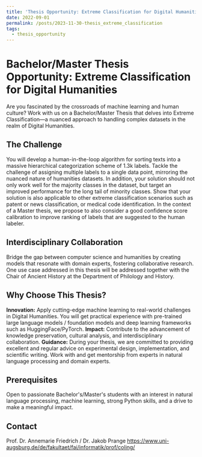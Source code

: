 ```yaml
---
title: 'Thesis Opportunity: Extreme Classification for Digital Humanities'
date: 2022-09-01
permalink: /posts/2023-11-30-thesis_extreme_classification
tags:
  - thesis_opportunity
---
```


# Bachelor/Master Thesis Opportunity: Extreme Classification for Digital Humanities
Are you fascinated by the crossroads of machine learning and human culture? Work with us on a Bachelor/Master Thesis that delves into Extreme Classification—a nuanced approach to handling complex datasets in the realm of Digital Humanities.

## The Challenge
You will develop a human-in-the-loop algorithm for sorting texts into a massive hierarchical categorization scheme of 1.3k labels. Tackle the challenge of assigning multiple labels to a single data point, mirroring the nuanced nature of humanities datasets. In addition, your solution should not only work well for the majority classes in the dataset, but target an improved performance for the long tail of minority classes. Show that your solution is also applicable to other extreme classification scenarios such as patent or news classification, or medical code identification. In the context of a Master thesis, we propose to also consider a good confidence score calibration to improve ranking of labels that are suggested to the human labeler.

## Interdisciplinary Collaboration
Bridge the gap between computer science and humanities by creating models that resonate with domain experts, fostering collaborative research. One use case addressed in this thesis will be addressed together with the Chair of Ancient History at the Department of Philology and History.

## Why Choose This Thesis?
__Innovation:__ Apply cutting-edge machine learning to real-world challenges in Digital Humanities. You will get practical experience with pre-trained large language models / foundation models and deep learning frameworks such as HuggingFace/PyTorch.
__Impact:__ Contribute to the advancement of knowledge preservation, cultural analysis, and interdisciplinary collaboration.
__Guidance:__ During your thesis, we are committed to providing excellent and regular advice on experimental design, implementation, and scientific writing. Work with and get mentorship from experts in natural language processing and domain experts.

## Prerequisites
Open to passionate Bachelor's/Master's students with an interest in natural language processing, machine learning, strong Python skills, and a drive to make a meaningful impact.

## Contact
Prof. Dr. Annemarie Friedrich / Dr. Jakob Prange
https://www.uni-augsburg.de/de/fakultaet/fai/informatik/prof/coling/